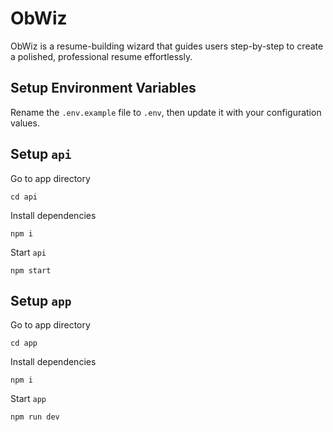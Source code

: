 # ObWiz

ObWiz is a resume-building wizard that guides users step-by-step to create a polished, professional resume effortlessly.

## Setup Environment Variables

Rename the `.env.example` file to `.env`, then update it with your configuration values.

## Setup `api`

Go to app directory

```
cd api
```

Install dependencies

```
npm i
```

Start `api`

```
npm start
```

## Setup `app`

Go to app directory

```
cd app
```

Install dependencies

```
npm i
```

Start `app`

```
npm run dev
```
